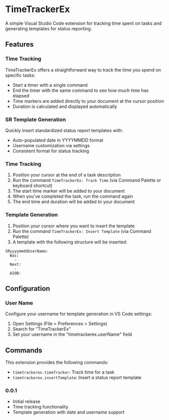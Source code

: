 # TimeTrackerEx

A simple Visual Studio Code extension for tracking time spent on tasks and generating templates for status reporting.

## Features

### Time Tracking

TimeTrackerEx offers a straightforward way to track the time you spend on specific tasks:

- Start a timer with a single command
- End the timer with the same command to see how much time has elapsed
- Time markers are added directly to your document at the cursor position
- Duration is calculated and displayed automatically


### SR Template Generation

Quickly insert standardized status report templates with:

- Auto-populated date in YYYYMMDD format
- Username customization via settings
- Consistent format for status tracking



### Time Tracking

1. Position your cursor at the end of a task description
2. Run the command `TimeTrackerEx: Track Time` (via Command Palette or keyboard shortcut)
3. The start time marker will be added to your document
4. When you've completed the task, run the command again
5. The end time and duration will be added to your document

### Template Generation

1. Position your cursor where you want to insert the template
2. Run the command `TimeTrackerEx: Insert Template` (via Command Palette)
3. A template with the following structure will be inserted:

```
SRyyyymmddUserName:
  Was:
    -
  Next:
    -
  AIOB:
```

## Configuration

### User Name

Configure your username for template generation in VS Code settings:

1. Open Settings (File > Preferences > Settings)
2. Search for "TimeTrackerEx"
3. Set your username in the "timetrackerex.userName" field

## Commands

This extension provides the following commands:

- `timetrackerex.timeTracker`: Track time for a task
- `timetrackerex.insertTemplate`: Insert a status report template

### 0.0.1

- Initial release
- Time tracking functionality
- Template generation with date and username support